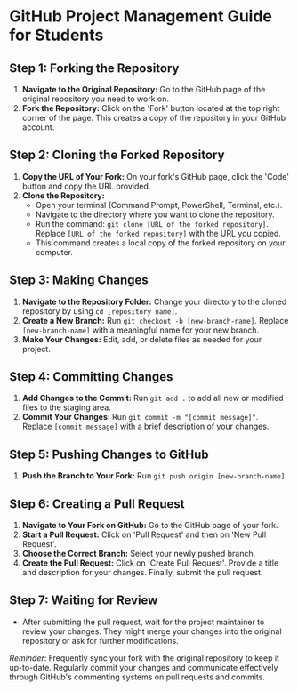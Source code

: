 # GitHub Project Management Guide for Students

## Step 1: Forking the Repository
1. **Navigate to the Original Repository:** Go to the GitHub page of the original repository you need to work on.
2. **Fork the Repository:** Click on the 'Fork' button located at the top right corner of the page. This creates a copy of the repository in your GitHub account.

## Step 2: Cloning the Forked Repository
1. **Copy the URL of Your Fork:** On your fork's GitHub page, click the 'Code' button and copy the URL provided.
2. **Clone the Repository:**
   - Open your terminal (Command Prompt, PowerShell, Terminal, etc.).
   - Navigate to the directory where you want to clone the repository.
   - Run the command: `git clone [URL of the forked repository]`. Replace `[URL of the forked repository]` with the URL you copied.
   - This command creates a local copy of the forked repository on your computer.

## Step 3: Making Changes
1. **Navigate to the Repository Folder:** Change your directory to the cloned repository by using `cd [repository name]`.
2. **Create a New Branch:** Run `git checkout -b [new-branch-name]`. Replace `[new-branch-name]` with a meaningful name for your new branch.
3. **Make Your Changes:** Edit, add, or delete files as needed for your project.

## Step 4: Committing Changes
1. **Add Changes to the Commit:** Run `git add .` to add all new or modified files to the staging area.
2. **Commit Your Changes:** Run `git commit -m "[commit message]"`. Replace `[commit message]` with a brief description of your changes.

## Step 5: Pushing Changes to GitHub
1. **Push the Branch to Your Fork:** Run `git push origin [new-branch-name]`.

## Step 6: Creating a Pull Request
1. **Navigate to Your Fork on GitHub:** Go to the GitHub page of your fork.
2. **Start a Pull Request:** Click on 'Pull Request' and then on 'New Pull Request'.
3. **Choose the Correct Branch:** Select your newly pushed branch.
4. **Create the Pull Request:** Click on 'Create Pull Request'. Provide a title and description for your changes. Finally, submit the pull request.

## Step 7: Waiting for Review
- After submitting the pull request, wait for the project maintainer to review your changes. They might merge your changes into the original repository or ask for further modifications.

_Reminder_: Frequently sync your fork with the original repository to keep it up-to-date. Regularly commit your changes and communicate effectively through GitHub's commenting systems on pull requests and commits.
